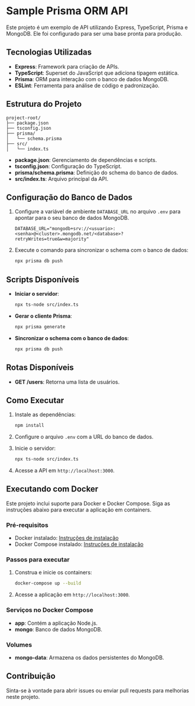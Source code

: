 # Sample Prisma ORM API

Este projeto é um exemplo de API utilizando Express, TypeScript, Prisma e MongoDB. Ele foi configurado para ser uma base pronta para produção.

## Tecnologias Utilizadas

- **Express**: Framework para criação de APIs.
- **TypeScript**: Superset do JavaScript que adiciona tipagem estática.
- **Prisma**: ORM para interação com o banco de dados MongoDB.
- **ESLint**: Ferramenta para análise de código e padronização.

## Estrutura do Projeto

```
project-root/
├── package.json
├── tsconfig.json
├── prisma/
│   └── schema.prisma
├── src/
│   └── index.ts
```

- **package.json**: Gerenciamento de dependências e scripts.
- **tsconfig.json**: Configuração do TypeScript.
- **prisma/schema.prisma**: Definição do schema do banco de dados.
- **src/index.ts**: Arquivo principal da API.

## Configuração do Banco de Dados

1. Configure a variável de ambiente `DATABASE_URL` no arquivo `.env` para apontar para o seu banco de dados MongoDB.
   ```env
   DATABASE_URL="mongodb+srv://<usuario>:<senha>@<cluster>.mongodb.net/<database>?retryWrites=true&w=majority"
   ```

2. Execute o comando para sincronizar o schema com o banco de dados:
   ```bash
   npx prisma db push
   ```

## Scripts Disponíveis

- **Iniciar o servidor**:
  ```bash
  npx ts-node src/index.ts
  ```

- **Gerar o cliente Prisma**:
  ```bash
  npx prisma generate
  ```

- **Sincronizar o schema com o banco de dados**:
  ```bash
  npx prisma db push
  ```

## Rotas Disponíveis

- **GET /users**: Retorna uma lista de usuários.

## Como Executar

1. Instale as dependências:
   ```bash
   npm install
   ```

2. Configure o arquivo `.env` com a URL do banco de dados.

3. Inicie o servidor:
   ```bash
   npx ts-node src/index.ts
   ```

4. Acesse a API em `http://localhost:3000`.

## Executando com Docker

Este projeto inclui suporte para Docker e Docker Compose. Siga as instruções abaixo para executar a aplicação em containers.

### Pré-requisitos

- Docker instalado: [Instruções de instalação](https://docs.docker.com/get-docker/)
- Docker Compose instalado: [Instruções de instalação](https://docs.docker.com/compose/install/)

### Passos para executar

1. Construa e inicie os containers:
   ```bash
   docker-compose up --build
   ```

2. Acesse a aplicação em `http://localhost:3000`.

### Serviços no Docker Compose

- **app**: Contém a aplicação Node.js.
- **mongo**: Banco de dados MongoDB.

### Volumes

- **mongo-data**: Armazena os dados persistentes do MongoDB.

## Contribuição

Sinta-se à vontade para abrir issues ou enviar pull requests para melhorias neste projeto.